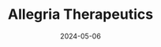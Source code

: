---  
layout: startup_page  
title: "Allegria Therapeutics"  
id: "allegriatx.com"  
permalink: "/allegriatherapeuticsallegriatx.com05062024/"  
website: "http://www.allegriatx.com"  
funding_round: "Seed"  
funding_amount: "$3.5M"  
investors: "Forty51 Ventures"  
about: "Allegria Therapeutics is a Swiss biotech company focused on developing novel therapeutic approaches for mast cell-mediated diseases. The company aims to redefine treatment for allergies and inflammatory diseases by selectively modulating mast cells. Its research collaborates with leading experts in mast cell biology and drug discovery."  
markets: "Biotech, Pharmaceuticals, Mast Cell-Targeted Therapeutics, Allergy, and Inflammatory Disease"  
hq: "Basel, Basel-Stadt, Switzerland"  
founded_year: "2023"  
linkedin: "https://www.linkedin.com/company/allegriatx/"  
twitter: ""  
instagram: ""  
facebook: ""  
crunchbase: "https://www.crunchbase.com/organization/allegria-therapeutics?utm_source=linkedin&utm_medium=referral&utm_campaign=linkedin_companies&utm_content=profile_cta_anon&trk=funding_crunchbase"  
pitchbook: "https://pitchbook.com/profiles/company/597023-83"  

date_display: "06-May-2024"  
date: "2024-05-06"

# SEO Optimization  
meta_title: "Allegria Therapeutics - Seed Funding ($3.5M)"  
meta_description: "Allegria Therapeutics, Allegria Therapeutics is a Swiss biotech company focused on developing novel therapeutic approaches for mast cell-mediated diseases. The company aims ..."  
meta_keywords: "Allegria Therapeutics, Biotech, Pharmaceuticals, Mast Cell-Targeted Therapeutics, Allergy, and Inflammatory Disease, Seed funding"  
canonical_url: "https://startup.projectstartups.com/allegriatherapeuticsallegriatx.com05062024/"  
---